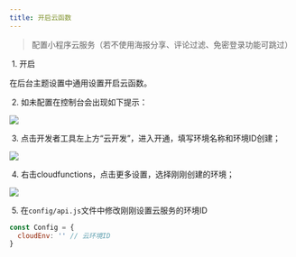 ```yaml
---
title: 开启云函数
---
```

>配置小程序云服务（若不使用海报分享、评论过滤、免密登录功能可跳过）

​	1. 开启

在后台主题设置中通用设置开启云函数。

​	2. 如未配置在控制台会出现如下提示：

![](https://oss.fuzui.net/img/003601_03be824a_4988475.png)

​	3. 点击开发者工具左上方“云开发”，进入开通，填写环境名称和环境ID创建；

![](https://oss.fuzui.net/img/003601_534028ef_4988475.png)



​	4. 右击cloudfunctions，点击更多设置，选择刚刚创建的环境；

![](https://oss.fuzui.net/img/003601_d97e171a_4988475.png)



​	5. 在`config/api.js`文件中修改刚刚设置云服务的环境ID

```js
const Config = {
  cloudEnv: '' // 云环境ID
}
```

